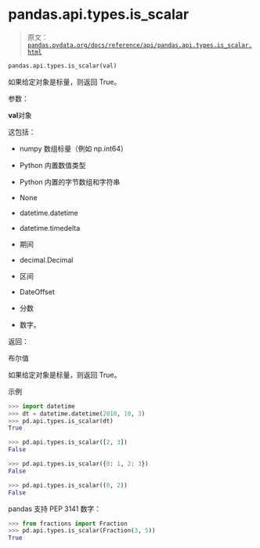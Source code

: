 # pandas.api.types.is_scalar

> 原文：[`pandas.pydata.org/docs/reference/api/pandas.api.types.is_scalar.html`](https://pandas.pydata.org/docs/reference/api/pandas.api.types.is_scalar.html)

```py
pandas.api.types.is_scalar(val)
```

如果给定对象是标量，则返回 True。

参数：

**val**对象

这包括：

+   numpy 数组标量（例如 np.int64）

+   Python 内置数值类型

+   Python 内置的字节数组和字符串

+   None

+   datetime.datetime

+   datetime.timedelta

+   期间

+   decimal.Decimal

+   区间

+   DateOffset

+   分数

+   数字。

返回：

布尔值

如果给定对象是标量，则返回 True。

示例

```py
>>> import datetime
>>> dt = datetime.datetime(2018, 10, 3)
>>> pd.api.types.is_scalar(dt)
True 
```

```py
>>> pd.api.types.is_scalar([2, 3])
False 
```

```py
>>> pd.api.types.is_scalar({0: 1, 2: 3})
False 
```

```py
>>> pd.api.types.is_scalar((0, 2))
False 
```

pandas 支持 PEP 3141 数字：

```py
>>> from fractions import Fraction
>>> pd.api.types.is_scalar(Fraction(3, 5))
True 
```
